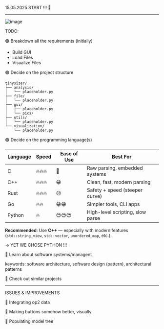 15.05.2025 START !!! 💨

--------------------------------------------------------

![image](https://github.com/user-attachments/assets/da863d83-da1e-4fd8-85e3-104e788e6eac)

TODO: 

🟢 Breakdown all the requirements (initially)

- Build GUI
- Load Files
- Visualize Files


🟢 Decide on the project structure

```
tinysizer/
├── analysis/
│   └── placeholder.py
├── file/
│   └── placeholder.py
├── gui/
│   ├── placeholder.py
│   └── pics/
├── utils/
│   └── placeholder.py
└── visualization/
    └── placeholder.py
```

 
🟢 Decide on the programming language(s)</summary>

| Language | Speed  | Ease of Use | Best For                         |
| -------- | ------ | ----------- | -------------------------------- |
| C        | 🔥🔥🔥 | 😬          | Raw parsing, embedded systems    |
| C++      | 🔥🔥🔥 | 😀          | Clean, fast, modern parsing      |
| Rust     | 🔥🔥🔥 | 😐          | Safety + speed (steeper curve)   |
| Go       | 🔥🔥   | 😀😀        | Simpler tools, CLI apps          |
| Python   | 🔥     | 😍😍😍      | High-level scripting, slow parse |

**Recommended**: Use **C++** — especially with modern features (`std::string_view`, `std::vector`, `unordered_map`, etc.).

-> YET WE CHOSE PYTHON !!!


🔴 Learn about software systems/managent

keywords: software architecture, software design (pattern), architectural patterns


🔴 Check out similar projects

--------------------------------------------------------


ISSUES & IMPROVEMENTS

🔴 Integrating op2 data

🔴 Making buttons somehow better, visually

🔴 Populating model tree

